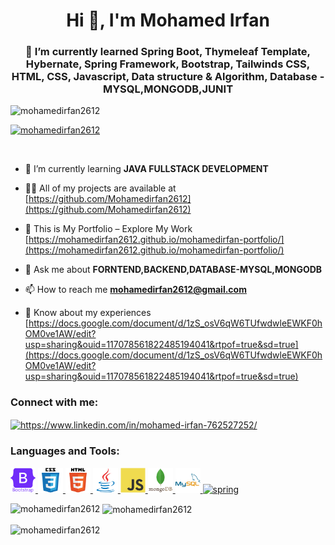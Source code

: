 <h1 align="center">Hi 👋, I'm Mohamed Irfan</h1>
<h3 align="center">🌱 I’m currently learned Spring Boot, Thymeleaf Template, Hybernate, Spring Framework, Bootstrap, Tailwinds CSS, HTML, CSS, Javascript, Data structure & Algorithm, Database - MYSQL,MONGODB,JUNIT</h3>

<p align="left"> <img src="https://komarev.com/ghpvc/?username=mohamedirfan2612&label=Profile%20views&color=0e75b6&style=flat" alt="mohamedirfan2612" /> </p>

<p align="left"> <a href="https://github.com/ryo-ma/github-profile-trophy"><img src="https://github-profile-trophy.vercel.app/?username=mohamedirfan2612" alt="mohamedirfan2612" /></a> </p>

<p align="left"> <a href="https://twitter.com/" target="blank"><img src="https://img.shields.io/twitter/follow/?logo=twitter&style=for-the-badge" alt="" /></a> </p>

- 🌱 I’m currently learning **JAVA FULLSTACK DEVELOPMENT**

- 👨‍💻 All of my projects are available at [https://github.com/Mohamedirfan2612](https://github.com/Mohamedirfan2612)

- 🚀 This is My Portfolio – Explore My Work [https://mohamedirfan2612.github.io/mohamedirfan-portfolio/](https://mohamedirfan2612.github.io/mohamedirfan-portfolio/)

- 💬 Ask me about **FORNTEND,BACKEND,DATABASE-MYSQL,MONGODB**

- 📫 How to reach me **mohamedirfan2612@gmail.com**

- 📄 Know about my experiences [https://docs.google.com/document/d/1zS_osV6qW6TUfwdwleEWKF0hOM0ve1AW/edit?usp=sharing&ouid=117078561822485194041&rtpof=true&sd=true](https://docs.google.com/document/d/1zS_osV6qW6TUfwdwleEWKF0hOM0ve1AW/edit?usp=sharing&ouid=117078561822485194041&rtpof=true&sd=true)

<h3 align="left">Connect with me:</h3>
<p align="left">
<a href="https://linkedin.com/in/https://www.linkedin.com/in/mohamed-irfan-762527252/" target="blank"><img align="center" src="https://raw.githubusercontent.com/rahuldkjain/github-profile-readme-generator/master/src/images/icons/Social/linked-in-alt.svg" alt="https://www.linkedin.com/in/mohamed-irfan-762527252/" height="30" width="40" /></a>
</p>

<h3 align="left">Languages and Tools:</h3>
<p align="left"> <a href="https://getbootstrap.com" target="_blank" rel="noreferrer"> <img src="https://raw.githubusercontent.com/devicons/devicon/master/icons/bootstrap/bootstrap-plain-wordmark.svg" alt="bootstrap" width="40" height="40"/> </a> <a href="https://www.w3schools.com/css/" target="_blank" rel="noreferrer"> <img src="https://raw.githubusercontent.com/devicons/devicon/master/icons/css3/css3-original-wordmark.svg" alt="css3" width="40" height="40"/> </a> <a href="https://www.w3.org/html/" target="_blank" rel="noreferrer"> <img src="https://raw.githubusercontent.com/devicons/devicon/master/icons/html5/html5-original-wordmark.svg" alt="html5" width="40" height="40"/> </a> <a href="https://www.java.com" target="_blank" rel="noreferrer"> <img src="https://raw.githubusercontent.com/devicons/devicon/master/icons/java/java-original.svg" alt="java" width="40" height="40"/> </a> <a href="https://developer.mozilla.org/en-US/docs/Web/JavaScript" target="_blank" rel="noreferrer"> <img src="https://raw.githubusercontent.com/devicons/devicon/master/icons/javascript/javascript-original.svg" alt="javascript" width="40" height="40"/> </a> <a href="https://www.mongodb.com/" target="_blank" rel="noreferrer"> <img src="https://raw.githubusercontent.com/devicons/devicon/master/icons/mongodb/mongodb-original-wordmark.svg" alt="mongodb" width="40" height="40"/> </a> <a href="https://www.mysql.com/" target="_blank" rel="noreferrer"> <img src="https://raw.githubusercontent.com/devicons/devicon/master/icons/mysql/mysql-original-wordmark.svg" alt="mysql" width="40" height="40"/> </a> <a href="https://spring.io/" target="_blank" rel="noreferrer"> <img src="https://www.vectorlogo.zone/logos/springio/springio-icon.svg" alt="spring" width="40" height="40"/> </a> </p>

<p><img align="left" src="https://github-readme-stats.vercel.app/api/top-langs?username=mohamedirfan2612&show_icons=true&locale=en&layout=compact" alt="mohamedirfan2612" /></p>

<p>&nbsp;<img align="center" src="https://github-readme-stats.vercel.app/api?username=mohamedirfan2612&show_icons=true&locale=en" alt="mohamedirfan2612" /></p>

<p><img align="center" src="https://github-readme-streak-stats.herokuapp.com/?user=mohamedirfan2612&" alt="mohamedirfan2612" /></p>
